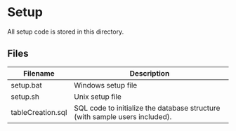 # Setup
All setup code is stored in this directory.

## Files
| Filename | Description |
|----------|-------------|
| setup.bat | Windows setup file |
| setup.sh | Unix setup file |
| tableCreation.sql | SQL code to initialize the database structure (with sample users included). |

